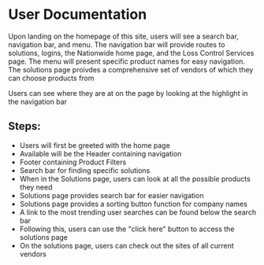 # User Documentation

Upon landing on the homepage of this site, users will see a search bar, navigation bar, and menu.
The navigation bar will provide routes to solutions, logins, the Nationwide home page, and the Loss Control Services page. The menu will present specific product names for easy navigation.
The solutions page proivdes a comprehensive set of vendors of which they can choose products from

Users can see where they are at on the page by looking at the highlight in the navigation bar

## Steps:
- Users will first be greeted with the home page
- Available will be the Header containing navigation
- Footer containing Product Filters
- Search bar for finding specific solutions
- When in the Solutions page, users can look at all the possible products they need
- Solutions page provides search bar for easier navigation
- Solutions page provides a sorting button function for company names
- A link to the most trending user searches can be found below the search bar
- Following this, users can use the "click here" button to access the solutions page
- On the solutions page, users can check out the sites of all current vendors


